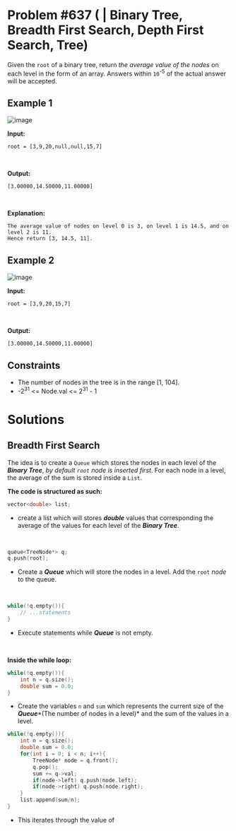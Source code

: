 # Problem #637 ([]() | Binary Tree, Breadth First Search, Depth First Search, Tree)

Given the `root` of a binary tree, return *the average value of the nodes* on each level in the form of an array. Answers within `10`<sup>-5</sup> of the actual answer will be accepted.

## Example 1
![image](https://user-images.githubusercontent.com/89616705/188054900-720e869c-e4ad-446f-86e9-ac251aa1191d.png)

**Input:** 

    root = [3,9,20,null,null,15,7]
<br/>

**Output:**

    [3.00000,14.50000,11.00000]
<br/>

**Explanation:** <br/>

    The average value of nodes on level 0 is 3, on level 1 is 14.5, and on level 2 is 11.
    Hence return [3, 14.5, 11].

## Example 2
![image](https://user-images.githubusercontent.com/89616705/188056604-9b5c84ee-8230-41ef-9292-3aec863c3977.png)

**Input:**

    root = [3,9,20,15,7]
<br/>

**Output:**

    [3.00000,14.50000,11.00000]

## Constraints
- The number of nodes in the tree is in the range [1, 104].
- -2<sup>31</sup> <= Node.val <= 2<sup>31</sup> - 1

# Solutions

## Breadth First Search

The idea is to create a `Queue` which stores the nodes in each level of the ***Binary Tree***, *by default `root` node is inserted first*. For each node in a level, the average of the sum is stored inside a `List`.

**The code is structured as such:**

```cpp
vector<double> list;
```
- create a list which will stores ***double*** values that corresponding the average of the values for each level of the ***Binary Tree***.
<br/>

```cpp
queue<TreeNode*> q;
q.push(root);
```
- Create a ***Queue*** which will store the nodes in a level. Add the `root` *node* to the queue.
<br/>

```cpp
while(!q.empty()){
    // ...statements
}
```
- Execute statements while ***Queue*** is not empty.
<br/>

**Inside the while loop:**

```cpp
while(!q.empty()){
    int n = q.size();
    double sum = 0.0;
}
```
- Create the variables `n` and `sum` which represents the current size of the ***Queue****(The number of nodes in a level)* and the sum of the values in a level.

```cpp
while(!q.empty()){
    int n = q.size();
    double sum = 0.0;
    for(int i = 0; i < n; i++){
        TreeNode* node = q.front();
        q.pop();
        sum += q->val;
        if(node->left) q.push(node.left);
        if(node->right) q.push(node.right);
    }
    list.append(sum/n);
}
```
- This iterates through the value of 
